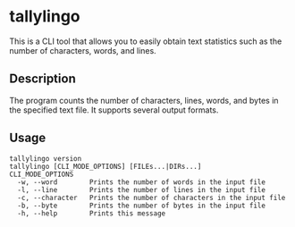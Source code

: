 # tallylingo

This is a CLI tool that allows you to easily obtain text statistics such as the number of characters, words, and lines.

## Description
The program counts the number of characters, lines, words, and bytes in the specified text file.
It supports several output formats.

## Usage
```
tallylingo version 
tallylingo [CLI_MODE_OPTIONS] [FILEs...|DIRs...]
CLI_MODE_OPTIONS
  -w, --word        Prints the number of words in the input file
  -l, --line        Prints the number of lines in the input file
  -c, --character   Prints the number of characters in the input file
  -b, --byte        Prints the number of bytes in the input file
  -h, --help        Prints this message
```
